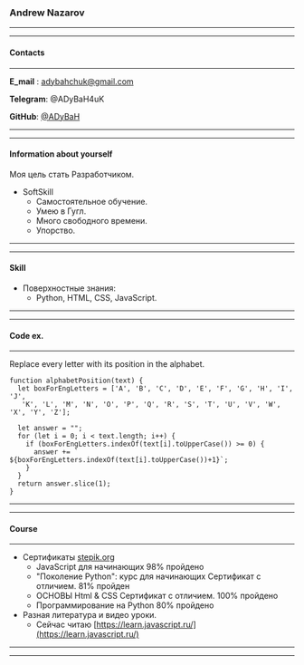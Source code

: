 ### Andrew Nazarov
***
***
#### Contacts
***
**E_mail** : adybahchuk@gmail.com

**Telegram**: @ADyBaH4uK

**GitHub**: [@ADyBaH](https://github.com/ADyBaH)

***
***
#### Information about yourself
Моя цель стать Разработчиком.
* SoftSkill
  + Самостоятельное обучение.
  + Умею в Гугл.
  + Много свободного времени.
  + Упорство.

***
***

#### Skill
* Поверхностные знания:
  + Python, HTML, CSS, JavaScript.

***
***

#### Code ex.
***
Replace every letter with its position in the alphabet.
```
function alphabetPosition(text) {
  let boxForEngLetters = ['A', 'B', 'C', 'D', 'E', 'F', 'G', 'H', 'I', 'J',
   'K', 'L', 'M', 'N', 'O', 'P', 'Q', 'R', 'S', 'T', 'U', 'V', 'W', 'X', 'Y', 'Z'];

  let answer = "";
  for (let i = 0; i < text.length; i++) {
    if (boxForEngLetters.indexOf(text[i].toUpperCase()) >= 0) {
      answer += ` ${boxForEngLetters.indexOf(text[i].toUpperCase())+1}`;
    }
  }
  return answer.slice(1);
}
```
***
***

#### Course
***
* Сертификаты [stepik.org](https://stepik.org/users/459481390)
  + JavaScript для начинающих 98% пройдено
  + "Поколение Python": курс для начинающих Сертификат с отличием. 81% пройден
  + ОСНОВЫ Html & CSS Сертификат с отличием. 100% пройдено
  + Программирование на Python 80% пройдено
* Разная литература и видео уроки.
  + Сейчас читаю [https://learn.javascript.ru/](https://learn.javascript.ru/)

***
***